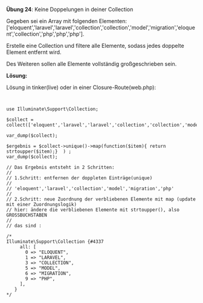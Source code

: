 **Übung 24**: Keine Doppelungen in deiner Collection

Gegeben sei ein Array mit folgenden Elementen: ['eloquent','laravel','laravel','collection','collection','model','migration','eloquent','collection','php','php','php']. 

Erstelle eine Collection und filtere alle Elemente, sodass jedes doppelte Element entfernt wird. 

Des Weiteren sollen alle Elemente vollständig großgeschrieben sein.

**Lösung:**

Lösung in tinker(live) oder in einer Closure-Route(web.php):


```


use Illuminate\Support\Collection;

$collect = collect(['eloquent','laravel','laravel','collection','collection','model','migration','eloquent','collection','php','php','php']);

var_dump($collect);

$ergebnis = $collect->unique()->map(function($item){ return strtoupper($item);}  ) ;  
var_dump($collect);

// Das Ergebnis entsteht in 2 Schritten:
//
// 1.Schritt: entfernen der doppleten Einträge(unique)
//
// 'eloquent','laravel','collection','model','migration','php'
//
// 2.Schritt: neue Zuordnung der verbliebenen Elemente mit map (update mit einer Zuordnungslogik)
// hier: ändere die verbliebenen Elemente mit strtoupper(), also GROSSBUCHSTABEN 
//
// das sind :

/*
Illuminate\Support\Collection {#4337
     all: [
       0 => "ELOQUENT",
       1 => "LARAVEL",
       3 => "COLLECTION",
       5 => "MODEL",
       6 => "MIGRATION",
       9 => "PHP",
     ],
   }
*/
```
